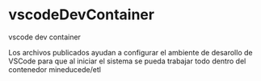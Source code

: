 # vscodeDevContainer
vscode dev container

Los archivos publicados ayudan a configurar el ambiente de desarollo de VSCode para que al iniciar el sistema se pueda trabajar todo dentro del contenedor mineducede/etl

